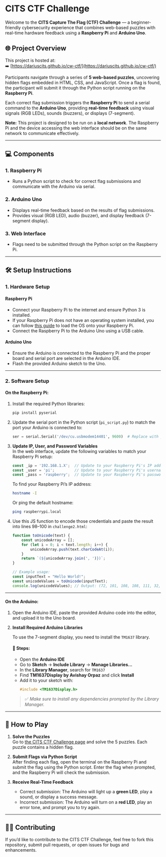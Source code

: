 # CITS CTF Challenge

Welcome to the **CITS Capture The Flag (CTF) Challenge** — a beginner-friendly cybersecurity experience that combines web-based puzzles with real-time hardware feedback using a **Raspberry Pi** and **Arduino Uno**.

## 🌐 Project Overview

This project is hosted at:  
➡️ [https://dariuscits.github.io/cw-ctf/](https://dariuscits.github.io/cw-ctf/)

Participants navigate through a series of **5 web-based puzzles**, uncovering hidden flags embedded in HTML, CSS, and JavaScript. Once a flag is found, the participant will submit it through the Python script running on the **Raspberry Pi**.

Each correct flag submission triggers the **Raspberry Pi** to send a serial command to the **Arduino Uno**, providing **real-time feedback** using visual signals (RGB LEDs), sounds (buzzers), or displays (7-segment).

**Note:** This project is designed to be run on a **local network**. The Raspberry Pi and the device accessing the web interface should be on the same network to communicate effectively.

---

## 💻 Components

### 1. Raspberry Pi

- Runs a Python script to check for correct flag submissions and communicate with the Arduino via serial.

### 2. Arduino Uno

- Displays real-time feedback based on the results of flag submissions.
- Provides visual (RGB LED), audio (buzzer), and display feedback (7-segment display).

### 3. Web Interface

- Flags need to be submitted through the Python script on the Raspberry Pi.

---

## 🛠️ Setup Instructions

### 1. **Hardware Setup**

#### Raspberry Pi

- Connect your Raspberry Pi to the internet and ensure Python 3 is installed.
- If your Raspberry Pi does not have an operating system installed, you can follow [this guide](https://www.raspberrypi.org/documentation/computers/getting-started.html) to load the OS onto your Raspberry Pi.
- Connect the Raspberry Pi to the Arduino Uno using a USB cable.

#### Arduino Uno

- Ensure the Arduino is connected to the Raspberry Pi and the proper board and serial port are selected in the Arduino IDE.
- Flash the provided Arduino sketch to the Uno.

---

### 2. **Software Setup**

#### On the Raspberry Pi:

1. Install the required Python libraries:
    ```bash
    pip install pyserial
    ```

2. Update the serial port in the Python script (`pi_script.py`) to match the port your Arduino is connected to:
    ```python
    ser = serial.Serial('/dev/cu.usbmodem14401', 9600)  # Replace with your Arduino's serial port
    ```

3. **Update IP, User, and Password Variables**  
   In the web interface, update the following variables to match your Raspberry Pi setup:
    ```javascript
    const _ip = '192.168.1.X';  // Update to your Raspberry Pi's IP address
    const _user = 'pi';         // Update to your Raspberry Pi's username
    const _pass = 'raspberry';  // Update to your Raspberry Pi's password
    ```

    To find your Raspberry Pi’s IP address:
    ```bash
    hostname -I
    ```
    Or ping the default hostname:
    ```bash
    ping raspberrypi.local
    ```

4. Use this JS function to encode those credentials and paste the result into lines 98–100 in `challenge2.html`:
    ```javascript
    function toUnicode(text) {
        const unicodeArray = [];
        for (let i = 0; i < text.length; i++) {
            unicodeArray.push(text.charCodeAt(i));
        }
        return `(${unicodeArray.join(', ')})`;
    }

    // Example usage:
    const inputText = "Hello World!";
    const unicodeValues = toUnicode(inputText);
    console.log(unicodeValues); // Output: (72, 101, 108, 108, 111, 32, 87, 111, 114, 108, 100, 33)
    ```

---

#### On the Arduino:

1. Open the Arduino IDE, paste the provided Arduino code into the editor, and upload it to the Uno board.

2. **Install Required Arduino Libraries**

    To use the 7-segment display, you need to install the `TM1637` library.

    #### 🔧 Steps:

    - Open the **Arduino IDE**
    - Go to **Sketch** → **Include Library** → **Manage Libraries...**
    - In the **Library Manager**, search for `TM1637`
    - Find **TM1637Display by Avishay Orpaz** and click **Install**
    - Add it to your sketch with:
      ```cpp
      #include <TM1637Display.h>
      ```

    > ✅ *Make sure to install any dependencies prompted by the Library Manager.*

---

## 📜 How to Play

1. **Solve the Puzzles**  
   Go to [the CITS CTF Challenge page](https://dariuscits.github.io/cw-ctf/) and solve the 5 puzzles. Each puzzle contains a hidden flag.

2. **Submit Flags via Python Script**  
   After finding each flag, open the terminal on the Raspberry Pi and submit the flag using the Python script. Enter the flag when prompted, and the Raspberry Pi will check the submission.

3. **Receive Real-Time Feedback**

    - Correct submission: The Arduino will light up a **green LED**, play a sound, or display a success message.
    - Incorrect submission: The Arduino will turn on a **red LED**, play an error tone, and prompt you to try again.

---

## 🧑‍💻 Contributing

If you’d like to contribute to the CITS CTF Challenge, feel free to fork this repository, submit pull requests, or open issues for bugs and enhancements.

